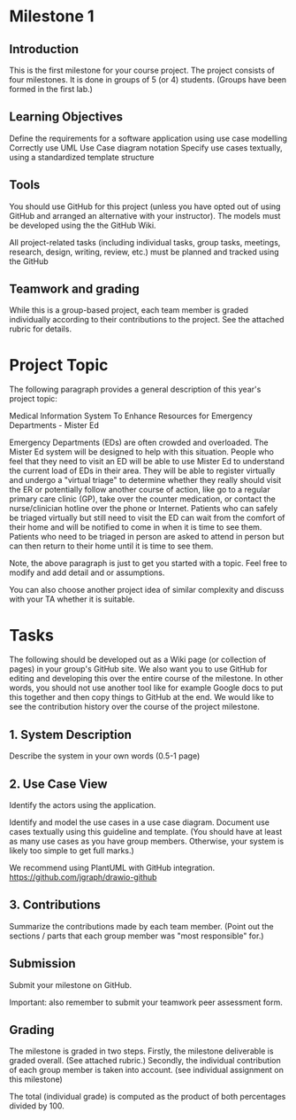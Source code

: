 # Milestone 1

## Introduction
This is the first milestone for your course project. The project consists of four milestones. It is done in groups of 5 (or 4) students. (Groups have been formed in the first lab.)

## Learning Objectives
Define the requirements for a software application using use case modelling
Correctly use UML Use Case diagram notation
Specify use cases textually, using a standardized template structure

## Tools
You should use GitHub for this project (unless you have opted out of using GitHub and arranged an alternative with your instructor). The models must be developed using the the GitHub Wiki.

All project-related tasks (including individual tasks, group tasks, meetings, research, design, writing, review, etc.) must be planned and tracked using the GitHub

## Teamwork and grading
While this is a group-based project, each team member is graded individually according to their contributions to the project. See the attached rubric for details.

# Project Topic
The following paragraph provides a general description of this year's project topic:

Medical Information System To Enhance Resources for Emergency Departments - Mister Ed 

Emergency Departments (EDs) are often crowded and overloaded. The Mister Ed system will be designed to help with this situation. People who feel that they need to visit an ED will be able to use Mister Ed to understand the current load of EDs in their area. They will be able to register virtually and undergo a "virtual triage" to determine whether they really should visit the ER or potentially follow another course of action, like go to a regular primary care clinic (GP), take over the counter medication, or contact the nurse/clinician hotline over the phone or Internet. Patients who can safely be triaged virtually but still need to visit the ED can wait from the comfort of their home and will be notified to come in when it is time to see them. Patients who need to be triaged in person are asked to attend in person but can then return to their home until it is time to see them. 

Note, the above paragraph is just to get you started with a topic. Feel free to modify and add detail and or assumptions.

You can also choose another project idea of similar complexity and discuss with your TA whether it is suitable.

# Tasks
The following should be developed out as a Wiki page (or collection of pages) in your group's GitHub site. We also want you to use GitHub for editing and developing this over the entire course of the milestone. In other words, you should not use another tool like for example Google docs to put this together and then copy things to GitHub at the end. We would like to see the contribution history over the course of the project milestone.

## 1. System Description
Describe the system in your own words (0.5-1 page)

## 2. Use Case View
Identify the actors using the application.

Identify and model the use cases in a use case diagram. Document use cases textually using this guideline and template. (You should have at least as many use cases as you have group members. Otherwise, your system is likely too simple to get full marks.)

We recommend using PlantUML with GitHub integration. https://github.com/jgraph/drawio-github

## 3. Contributions
Summarize the contributions made by each team member. (Point out the sections / parts that each group member was "most responsible" for.)

## Submission
Submit your milestone on GitHub.

Important: also remember to submit your teamwork peer assessment form.

## Grading
The milestone is graded in two steps. Firstly, the milestone deliverable is graded overall. (See attached rubric.) Secondly, the individual contribution of each group member is taken into account. (see individual assignment on this milestone)

The total (individual grade) is computed as the product of both percentages divided by 100.
